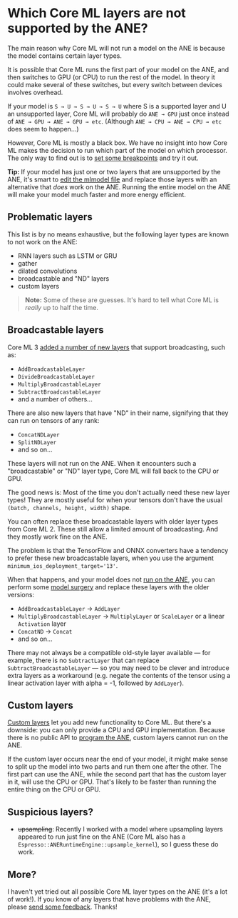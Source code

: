 # Which Core ML layers are not supported by the ANE?

The main reason why Core ML will not run a model on the ANE is because the model contains certain layer types.

It is possible that Core ML runs the first part of your model on the ANE, and then switches to GPU (or CPU) to run the rest of the model. In theory it could make several of these switches, but every switch between devices involves overhead.

If your model is `S → U → S → U → S → U` where S is a supported layer and U an unsupported layer, Core ML will probably do `ANE → GPU` just once instead of `ANE → GPU → ANE → GPU → etc`. (Although `ANE → CPU → ANE → CPU → etc` does seem to happen...)

However, Core ML is mostly a black box. We have no insight into how Core ML makes the decision to run which part of the model on which processor. The only way to find out is to [set some breakpoints](is-model-using-ane.md) and try it out.

**Tip:** If your model has just one or two layers that are unsupported by the ANE, it's smart to [edit the mlmodel file](https://leanpub.com/coreml-survival-guide) and replace those layers with an alternative that *does* work on the ANE. Running the entire model on the ANE will make your model much faster and more energy efficient.

## Problematic layers

This list is by no means exhaustive, but the following layer types are known to not work on the ANE:

- RNN layers such as LSTM or GRU
- gather
- dilated convolutions
- broadcastable and "ND" layers
- custom layers

> **Note:** Some of these are guesses. It's hard to tell what Core ML is *really* up to half the time.

## Broadcastable layers

Core ML 3 [added a number of new layers](https://machinethink.net/blog/new-in-coreml3/) that support broadcasting, such as:

- `AddBroadcastableLayer`
- `DivideBroadcastableLayer`
- `MultiplyBroadcastableLayer`
- `SubtractBroadcastableLayer`
- and a number of others...

There are also new layers that have "ND" in their name, signifying that they can run on tensors of any rank:

- `ConcatNDLayer`
- `SplitNDLayer`
- and so on...

These layers will not run on the ANE. When it encounters such a "broadcastable" or "ND" layer type, Core ML will fall back to the CPU or GPU.

The good news is: Most of the time you don't actually need these new layer types! They are mostly useful for when your tensors don't have the usual `(batch, channels, height, width)` shape.

You can often replace these broadcastable layers with older layer types from Core ML 2. These still allow a limited amount of broadcasting. And they mostly work fine on the ANE.

The problem is that the TensorFlow and ONNX converters have a tendency to prefer these new broadcastable layers, when you use the argument `minimum_ios_deployment_target='13'`.

When that happens, and your model does not [run on the ANE](is-model-using-ane.md), you can perform some [model surgery](https://leanpub.com/coreml-survival-guide) and replace these layers with the older versions:

- `AddBroadcastableLayer` → `AddLayer`
- `MultiplyBroadcastableLayer` → `MultiplyLayer` or `ScaleLayer` or a linear `Activation` layer
- `ConcatND` → `Concat`
- and so on...

There may not always be a compatible old-style layer available — for example, there is no `SubtractLayer` that can replace `SubtractBroadcastableLayer` — so you may need to be clever and introduce extra layers as a workaround (e.g. negate the contents of the tensor using a linear activation layer with alpha = -1, followed by `AddLayer`).

## Custom layers

[Custom layers](https://machinethink.net/blog/coreml-custom-layers/) let you add new functionality to Core ML. But there's a downside: you can only provide a CPU and GPU implementation. Because there is no public API to [program the ANE](programming-ane.md), custom layers cannot run on the ANE.

If the custom layer occurs near the end of your model, it might make sense to split up the model into two parts and run them one after the other. The first part can use the ANE, while the second part that has the custom layer in it, will use the CPU or GPU. That's likely to be faster than running the entire thing on the CPU or GPU.

## Suspicious layers?

- ~~upsampling~~: Recently I worked with a model where upsampling layers appeared to run just fine on the ANE (Core ML also has a `Espresso::ANERuntimeEngine::upsample_kernel`), so I guess these do work.

## More?

I haven't yet tried out all possible Core ML layer types on the ANE (it's a lot of work!). If you know of any layers that have problems with the ANE, please [send some feedback](https://github.com/hollance/neural-engine/issues). Thanks!
